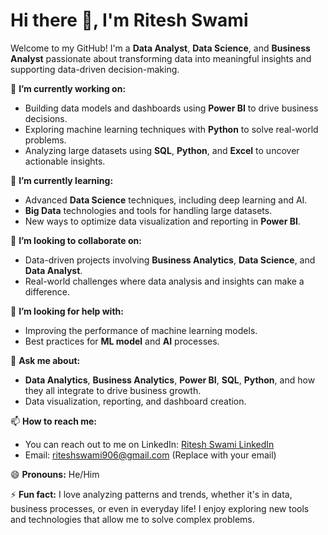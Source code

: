 # Hi there 👋, I'm Ritesh Swami

Welcome to my GitHub! I'm a **Data Analyst**, **Data Science**, and **Business Analyst** passionate about transforming data into meaningful insights and supporting data-driven decision-making.

🔭 **I’m currently working on:**
- Building data models and dashboards using **Power BI** to drive business decisions.
- Exploring machine learning techniques with **Python** to solve real-world problems.
- Analyzing large datasets using **SQL**, **Python**, and **Excel** to uncover actionable insights.

🌱 **I’m currently learning:**
- Advanced **Data Science** techniques, including deep learning and AI.
- **Big Data** technologies and tools for handling large datasets.
- New ways to optimize data visualization and reporting in **Power BI**.

👯 **I’m looking to collaborate on:**
- Data-driven projects involving **Business Analytics**, **Data Science**, and **Data Analyst**.
- Real-world challenges where data analysis and insights can make a difference.

🤔 **I’m looking for help with:**
- Improving the performance of machine learning models.
- Best practices for **ML model** and **AI** processes.

💬 **Ask me about:**
- **Data Analytics**, **Business Analytics**, **Power BI**, **SQL**, **Python**, and how they all integrate to drive business growth.
- Data visualization, reporting, and dashboard creation.

📫 **How to reach me:**
- You can reach out to me on LinkedIn: [Ritesh Swami LinkedIn](https://www.linkedin.com/in/ritesh-kumar-77621b201/)
- Email: riteshswami906@gmail.com (Replace with your email)

😄 **Pronouns:** He/Him

⚡ **Fun fact:** I love analyzing patterns and trends, whether it's in data, business processes, or even in everyday life! I enjoy exploring new tools and technologies that allow me to solve complex problems.
